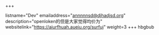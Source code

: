 +++

listname="Dev"
emailaddress="annnnnsd@djhadjsd.org"
description="openloken的但是大家觉得均价为"
websitelink="https://aiurfhuah.aueiu.org/surfuj"
weight=3
+++
hbgbub